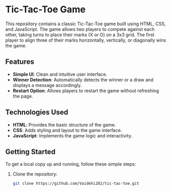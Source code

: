 # Tic-Tac-Toe Game

This repository contains a classic Tic-Tac-Toe game built using HTML, CSS, and JavaScript. The game allows two players to compete against each other, taking turns to place their marks (X or O) on a 3x3 grid. The first player to align three of their marks horizontally, vertically, or diagonally wins the game.

## Features

- **Simple UI**: Clean and intuitive user interface.
- **Winner Detection**: Automatically detects the winner or a draw and displays a message accordingly.
- **Restart Option**: Allows players to restart the game without refreshing the page.

## Technologies Used

- **HTML**: Provides the basic structure of the game.
- **CSS**: Adds styling and layout to the game interface.
- **JavaScript**: Implements the game logic and interactivity.

## Getting Started

To get a local copy up and running, follow these simple steps:

1. Clone the repository:
   ```sh
   git clone https://github.com/Vaidehi282/tic-tac-toe.git
